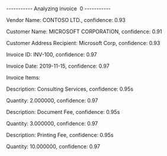 ----------- Analyzing invoice  0 -----------

Vendor Name: CONTOSO LTD., confidence: 0.93

Customer Name: MICROSOFT CORPORATION, confidence: 0.91

Customer Address Recipient: Microsoft Corp, confidence: 0.93

Invoice ID: INV-100, confidence: 0.97

Invoice Date: 2019-11-15, confidence: 0.97

Invoice Items:

Description: Consulting Services, confidence: 0.95s

Quantity: 2.000000, confidence: 0.97

Description: Document Fee, confidence: 0.95s

Quantity: 3.000000, confidence: 0.97

Description: Printing Fee, confidence: 0.95s

Quantity: 10.000000, confidence: 0.97
